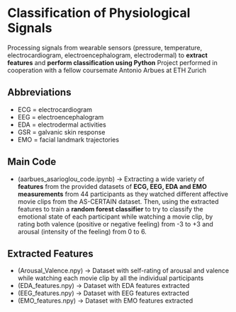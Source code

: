 # Classification of Physiological Signals
Processing signals from wearable sensors (pressure, temperature, electrocardiogram, electroencephalogram, electrodermal) to **extract features** and **perform classification using Python**
Project performed in cooperation with a fellow coursemate Antonio Arbues at ETH Zurich

## Abbreviations
- ECG = electrocardiogram
- EEG = electroencephalogram
- EDA = electrodermal activities
- GSR = galvanic skin response
- EMO = facial landmark trajectories

## Main Code
- (aarbues_asarioglou_code.ipynb) -> Extracting a wide variety of **features** from the provided datasets of **ECG, EEG, EDA and EMO measurements** from 44 participants as they watched different affective movie clips from the AS-CERTAIN dataset. Then, using the extracted features to train a **random forest classifier** to try to classify the emotional state of each participant while watching a movie clip, by rating both valence (positive or negative feeling) from -3 to +3 and arousal (intensity of the feeling) from 0 to 6.

## Extracted Features
- (Arousal_Valence.npy) -> Dataset with self-rating of arousal and valence while watching each movie clip by all the individual participants
- (EDA_features.npy) -> Dataset with EDA features extracted
- (EEG_features.npy) -> Dataset with EEG features extracted
- (EMO_features.npy) -> Dataset with EMO features extracted


